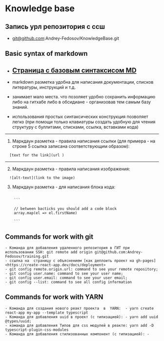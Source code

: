 # Knowledge base

## Запись урл репозитория с ссш

- git@github.com:Andrey-Fedosov/KnowledgeBase.git

## Basic syntax of markdown

- ## [Страница с базовым синтаксисом MD](https://www.markdownguide.org/basic-syntax/#links)

- markdown разметка удобна для написания документации, списков литературы, инструкций и т.д.
- занимает мало места. что позоляет удобно сохранить информацию либо на гитхабе либо в обсидиане - организовав тем самым базу знаний.
- использования простых синтаксических конструкция позволяет легко (при помощи только клавиатуры создать удобную для чтения структуру с буллитами, списками, ссылка, вставками кода)

---

1. Маркдаун разметка - правила написания ссылки (для примера - на строке 5 ссылка записана соответствующим образом):

```
  [text for the link](url )
```

---

2. Маркдаун разметка - правила написания изображения:

```
  ![alt-text](link to the image)
```

3. Маркдаун разметка - для написания блока кода:

````

    ```

    // between bacticks you should add a code block
    array.map(el => el.firstName)

    ```

````

## Commands for work with git

    - Команда для добавления удаленного репозитория в ГИТ при использовании SSH: git remote add origin git@github.com:Andrey-Fedosov/training.git
    - ссылка на  страницу с объяснением [как деплоить проект на gh-pages] <https://create-react-app.dev/docs/deployment>
    - git config remote.origin.url: command to see your remote repository;
    - git config user.name: command to see your user name;
    - git config user.email: command to see your user email;
    - git config --list: command to see all config information

## Commands for work with YARN

    - Команда для создания нового реакт проекта  в  YARN:  - yarn create react-app my-app --template typescript
    - Команда для добавления uuid в проект (с типизацией): - yarn add uuid @types/uuid;
    - команда для добавления Типов для css модулей в реакте: yarn add -D typescript-plugin-css-modules
    - Команда для добавления стилизованных компонент (с типизацией): -
